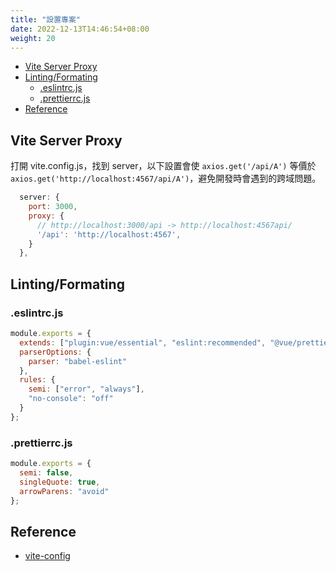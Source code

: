 ```yaml
---
title: "設置專案"
date: 2022-12-13T14:46:54+08:00
weight: 20
---
```


- [Vite Server Proxy](#vite-server-proxy)
- [Linting/Formating](#lintingformating)
  - [.eslintrc.js](#eslintrcjs)
  - [.prettierrc.js](#prettierrcjs)
- [Reference](#reference)

## Vite Server Proxy
打開 vite.config.js，找到 server，以下設置會使 `axios.get('/api/A')` 等價於 `axios.get('http://localhost:4567/api/A')`，避免開發時會遇到的跨域問題。
```js
  server: {
    port: 3000,
    proxy: {
      // http://localhost:3000/api -> http://localhost:4567api/
      '/api': 'http://localhost:4567',
    }
  },
```

## Linting/Formating
### .eslintrc.js  
```js
module.exports = {
  extends: ["plugin:vue/essential", "eslint:recommended", "@vue/prettier"],
  parserOptions: {
    parser: "babel-eslint"
  },
  rules: {
    semi: ["error", "always"],
    "no-console": "off"
  }
};
```
### .prettierrc.js  
```js
module.exports = {
  semi: false,
  singleQuote: true,
  arrowParens: "avoid"
};
```
## Reference
- [vite-config](https://vitejs.dev/config/)
